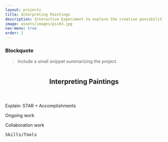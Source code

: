 ```yaml
---
layout: projects
title: Interpreting Paintings
description: Interactive Experiment to explore the creative possibilities of computers
image: assets/images/pic03.jpg 
nav-menu: true
order: 2
---
```


<!-- Main -->
<div id="main" class="alt">

<h3>Blockquote</h3>
<blockquote>Include a small snippet summarizing the project.</blockquote>

<section id="one">
	<div class="inner">
		<div class="inner"><span class="image fit"><img src="assets/images/pic10.jpg" alt="" data-position="top center" /> </span></div> 
		<header class="major">
			<h1>Interpreting Paintings <a href="https://sites.google.com/vt.edu/thewolverine/home?authuser=0" target="_blank"><i class="fa fa-external-link"></i></a></h1>
		</header>
		<div class="box">
			<p>Explain: STAR + Accomplishments</p>
			<p>Ongoing work</p>
            <p>Collaboration work</p>
		</div>
		<samp>Skills/Tools</samp>
	</div>
</section>
</div>
